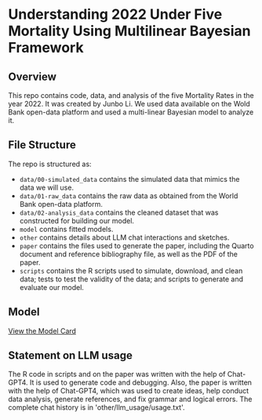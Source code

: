 # Understanding 2022 Under Five Mortality Using Multilinear Bayesian Framework

## Overview

This repo contains code, data, and analysis of the five Mortality Rates in the year 2022. It was created by Junbo Li. We used data available on the Wold Bank open-data platform and used a multi-linear Bayesian model to analyze it. 


## File Structure

The repo is structured as:

-   `data/00-simulated_data` contains the simulated data that mimics the data we will use.
-   `data/01-raw_data` contains the raw data as obtained from the World Bank open-data platform.
-   `data/02-analysis_data` contains the cleaned dataset that was constructed for building our model.
-   `model` contains fitted models. 
-   `other` contains details about LLM chat interactions and sketches.
-   `paper` contains the files used to generate the paper, including the Quarto document and reference bibliography file, as well as the PDF of the paper. 
-   `scripts` contains the R scripts used to simulate, download, and clean data; tests to test the validity of the data; and scripts to generate and evaluate our model.

## Model

[View the Model Card](modelcard.md)

## Statement on LLM usage

The R code in scripts and on the paper was written with the help of Chat-GPT4. It is used to generate code and debugging. Also, the paper is written with the help of Chat-GPT4, which was used to create ideas, help conduct data analysis, generate references, and fix grammar and logical errors. The complete chat history is in 'other/llm_usage/usage.txt'.

